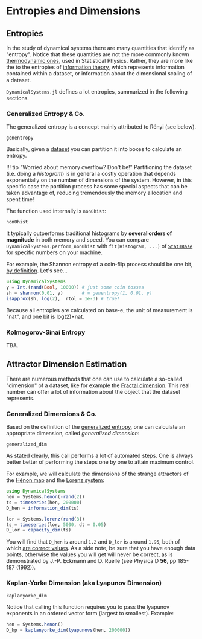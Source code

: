 # Entropies and Dimensions

## Entropies
In the study of dynamical systems there are many quantities that identify as "entropy".
Notice that these quantities are not the more commonly known
[thermodynamic ones](https://en.wikipedia.org/wiki/Entropy), used in Statistical Physics. Rather, they are more like the to the entropies of [information theory](https://en.wikipedia.org/wiki/Entropy_(information_theory)), which represents
information contained within a dataset, or information about the dimensional
scaling of a dataset.

`DynamicalSystems.jl` defines a lot entropies, summarized in the following sections.

### Generalized Entropy & Co.
The generalized entropy is a concept mainly attributed to Rényi (see below).
```@docs
genentropy
```
Basically, given a [dataset](system_definition/#numerical-data) you can
partition it into boxes to calculate an entropy.

!!! tip "Worried about memory overflow? Don't be!"
    Partitioning the dataset (i.e. doing a *histogram*) is in general a costly
    operation that depends exponentially on the number of dimensions of the system.
    However, in this specific case the partition process has some special aspects
    that can be taken advantage
    of, reducing tremendously the memory allocation and spent time!

The function used internally is `non0hist`:
```@docs
non0hist
```
It typically outperforms traditional histograms
by **several orders of magnitude** in both memory and speed. You can compare
`DynamicalSystems.perform_non0hist` with `fit(Histogram, ...)` of [`StatsBase`](http://juliastats.github.io/StatsBase.jl/stable/)
for specific numbers on your machine.

For example, the Shannon entropy of a coin-flip process should be one bit,
[by definition](https://en.wikipedia.org/wiki/Shannon_(unit)). Let's see...
```julia
using DynamicalSystems
y = Int.(rand(Bool, 10000)) # just some coin tosses
sh = shannon(0.01, y)       # ≡ genentropy(1, 0.01, y)
isapprox(sh, log(2),  rtol = 1e-3) # true!
```
Because all entropies are calculated on base-e, the unit of measurement is "nat", and
one bit is log(2)×nat.

### Kolmogorov-Sinai Entropy
TBA.

## Attractor Dimension Estimation
There are numerous methods that one can use to calculate a so-called "dimension" of a
dataset, like for example the [Fractal dimension](https://en.wikipedia.org/wiki/Fractal_dimension). This real number can offer
a lot of information about the object that the dataset represents.

### Generalized Dimensions & Co.
Based on the definition of the [generalized entropy](entropies/#DynamicalSystems.genentropy), one can calculate an appropriate
dimension, called *generalized dimension*:
```@docs
generalized_dim
```
As stated clearly, this call performs a lot of automated steps. One is always better
better of performing the steps one by one to attain maximum control.

For example, we will calculate the dimensions of the strange attractors of the
[Hénon map](system_definition/#DynamicalSystems.Systems.henon) and the [Lorenz system](system_definition/#DynamicalSystems.Systems.lorenz):
```julia
using DynamicalSystems
hen = Systems.henon(-rand(2))
ts = timeseries(hen, 200000)
D_hen = information_dim(ts)

lor = Systems.lorenz(rand(3))
ts = timeseries(lor, 5000, dt = 0.05)
D_lor = capacity_dim(ts)
```
You will find that `D_hen` is around `1.2` and `D_lor` is around `1.95`, both of which
[are correct values](http://www.dt.fee.unicamp.br/~tiago/courses/dinamica_caotica/Lyapunov.pdf). As
a side note, be sure that you have enough data points, otherwise the values you will
get will never be correct, as is demonstrated by
J.-P. Eckmann and D. Ruelle (see Physica D **56**, pp 185-187 (1992)).

### Kaplan-Yorke Dimension (aka Lyapunov Dimension)
```@docs
kaplanyorke_dim
```
Notice that calling this function requires you to pass the lyapunov exponents in an
ordered vector form (largest to smallest). Example:
```julia
hen = Systems.henon()
D_kp = kaplanyorke_dim(lyapunovs(hen, 200000))
```
